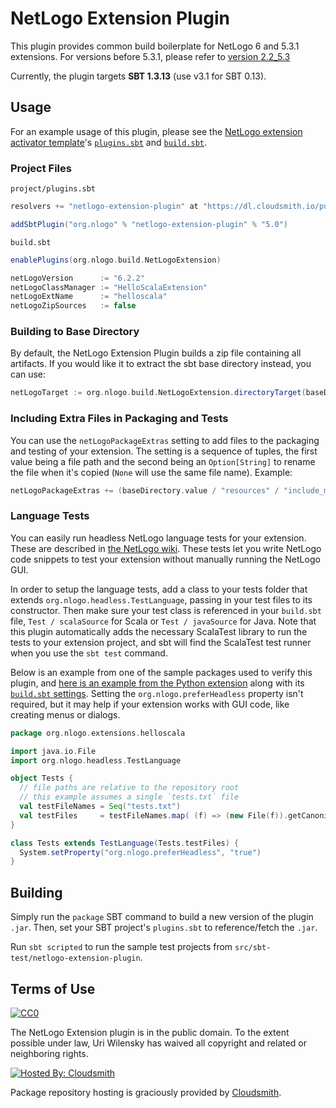 # NetLogo Extension Plugin

This plugin provides common build boilerplate for NetLogo 6 and 5.3.1 extensions. For versions before 5.3.1, please refer to [version 2.2_5.3](https://github.com/NetLogo/NetLogo-Extension-Plugin/tree/v2.2_5.3-M1)

Currently, the plugin targets **SBT 1.3.13** (use v3.1 for SBT 0.13).

## Usage

For an example usage of this plugin, please see the [NetLogo extension activator template](https://github.com/NetLogo/netlogo-extension-activator)'s [`plugins.sbt`](https://github.com/NetLogo/netlogo-extension-activator/blob/master/project/plugins.sbt) and [`build.sbt`](https://github.com/NetLogo/netlogo-extension-activator/blob/master/build.sbt).

### Project Files

`project/plugins.sbt`

```scala
resolvers += "netlogo-extension-plugin" at "https://dl.cloudsmith.io/public/netlogo/netlogo-extension-plugin/maven/"

addSbtPlugin("org.nlogo" % "netlogo-extension-plugin" % "5.0")
```

`build.sbt`

```scala
enablePlugins(org.nlogo.build.NetLogoExtension)

netLogoVersion      := "6.2.2"
netLogoClassManager := "HelloScalaExtension"
netLogoExtName      := "helloscala"
netLogoZipSources   := false
```

### Building to Base Directory

By default, the NetLogo Extension Plugin builds a zip file containing all artifacts.
If you would like it to extract the sbt base directory instead, you can use:

```scala
netLogoTarget := org.nlogo.build.NetLogoExtension.directoryTarget(baseDirectory.value)
```

### Including Extra Files in Packaging and Tests

You can use the `netLogoPackageExtras` setting to add files to the packaging and testing of your
extension.  The setting is a sequence of tuples, the first value being a file path and the second
being an `Option[String]` to rename the file when it's copied (`None` will use the same file name).
Example:

```scala
netLogoPackageExtras += (baseDirectory.value / "resources" / "include_me_1.txt", None)
```

### Language Tests

You can easily run headless NetLogo language tests for your extension.  These are described
in [the NetLogo wiki](https://github.com/NetLogo/NetLogo/wiki/Language-tests).  These tests let you write NetLogo code snippets to test your extension without manually running the NetLogo GUI.

In order to setup the language tests, add a class to your tests folder that extends `org.nlogo.headless.TestLanguage`, passing in your test files to its constructor.  Then make sure your test class is referenced in your `build.sbt` file, `Test / scalaSource` for Scala or `Test / javaSource` for Java.  Note that this plugin automatically adds the necessary ScalaTest library to run the tests to your extension project, and sbt will find the ScalaTest test runner when you use the `sbt test` command.

Below is an example from one of the sample packages used to verify this plugin, and [here is an example from the Python extension](https://github.com/NetLogo/Python-Extension/blob/master/src/test/Tests.scala) along with its [`build.sbt` settings](https://github.com/NetLogo/Python-Extension/blob/master/build.sbt).  Setting the `org.nlogo.preferHeadless` property isn't required, but it may help if your extension works with GUI code, like creating menus or dialogs.

```scala
package org.nlogo.extensions.helloscala

import java.io.File
import org.nlogo.headless.TestLanguage

object Tests {
  // file paths are relative to the repository root
  // this example assumes a single `tests.txt` file
  val testFileNames = Seq("tests.txt")
  val testFiles     = testFileNames.map( (f) => (new File(f)).getCanonicalFile )
}

class Tests extends TestLanguage(Tests.testFiles) {
  System.setProperty("org.nlogo.preferHeadless", "true")
}
```

## Building

Simply run the `package` SBT command to build a new version of the plugin `.jar`.  Then, set your SBT project's `plugins.sbt` to reference/fetch the `.jar`.

Run `sbt scripted` to run the sample test projects from `src/sbt-test/netlogo-extension-plugin`.

## Terms of Use

[![CC0](http://i.creativecommons.org/p/zero/1.0/88x31.png)](http://creativecommons.org/publicdomain/zero/1.0/)

The NetLogo Extension plugin is in the public domain.  To the extent possible under law, Uri Wilensky has waived all copyright and related or neighboring rights.

[![Hosted By: Cloudsmith](https://img.shields.io/badge/OSS%20hosting%20by-cloudsmith-blue?logo=cloudsmith&style=flat-square)](https://cloudsmith.com)

Package repository hosting is graciously provided by [Cloudsmith](https://cloudsmith.com).
